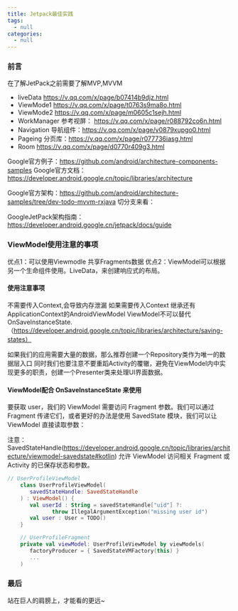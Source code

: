```yaml
---
title: Jetpack最佳实践
tags:
  - null
categories:
  - null
---
```


### 前言

在了解JetPack之前需要了解MVP,MVVM

- liveData  https://v.qq.com/x/page/b07414b9djz.html
- ViewMode1 https://v.qq.com/x/page/t0763s9ma8o.html
- ViewMode2  https://v.qq.com/x/page/m0605c1sejh.html
- WorkManager 参考视屏： https://v.qq.com/x/page/r088792co6n.html
- Navigation 导航组件：https://v.qq.com/x/page/v0879xupgo0.html
- Pageing   分页库：https://v.qq.com/x/page/r077736iasg.html
- Room  https://v.qq.com/x/page/d0770r409g3.html


Google官方例子：https://github.com/android/architecture-components-samples
Google官方文档：https://developer.android.google.cn/topic/libraries/architecture

Google官方架构：https://github.com/android/architecture-samples/tree/dev-todo-mvvm-rxjava
切分支来看：

GoogleJetPack架构指南：
https://developer.android.google.cn/jetpack/docs/guide

### ViewModel使用注意的事项

优点1：可以使用Viewmodle 共享Fragments数据
优点2：ViewModel可以根据另一个生命组件使用。LiveData，来创建响应式的布局。

#### 使用注意事项

不需要传入Context,会导致内存泄漏
如果需要传入Context 继承还有ApplicationContext的AndroidViewModel
ViewModel不可以替代OnSaveInstanceState.（https://developer.android.google.cn/topic/libraries/architecture/saving-states）


如果我们的应用需要大量的数据，那么推荐创建一个Repository类作为唯一的数据层入口
同时我们也要注意不要重蹈Activity的覆辙，避免在ViewModel内中实现更多的职责，创建一个Presenter类来处理UI界面数据。

#### ViewModel配合 OnSaveInstanceState 来使用


要获取 user，我们的 ViewModel 需要访问 Fragment 参数。我们可以通过 Fragment 传递它们，或者更好的办法是使用 SavedState 模块，我们可以让 ViewModel 直接读取参数：

注意：SavedStateHandle(https://developer.android.google.cn/topic/libraries/architecture/viewmodel-savedstate#kotlin) 允许 ViewModel 访问相关 Fragment 或 Activity 的已保存状态和参数。

```kotlin
// UserProfileViewModel
    class UserProfileViewModel(
       savedStateHandle: SavedStateHandle
    ) : ViewModel() {
       val userId : String = savedStateHandle["uid"] ?:
              throw IllegalArgumentException("missing user id")
       val user : User = TODO()
    }

    // UserProfileFragment
    private val viewModel: UserProfileViewModel by viewModels(
       factoryProducer = { SavedStateVMFactory(this) }
       ...
    )
```


### 最后

站在巨人的肩膀上，才能看的更远~
